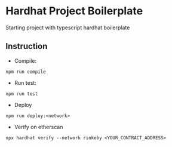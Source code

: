 # Hardhat Project Boilerplate

Starting project with typescript hardhat boilerplate

## Instruction
- Compile:
```
npm run compile
```
- Run test:
```
npm run test
```
- Deploy
```
npm run deploy:<network>
```
- Verify on etherscan
```
npx hardhat verify --network rinkeby <YOUR_CONTRACT_ADDRESS>
```

